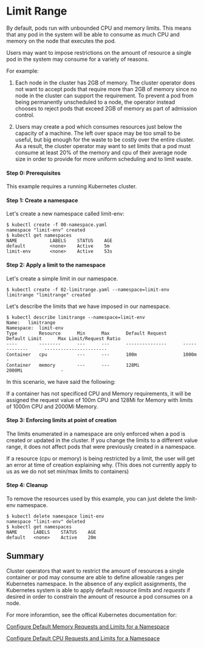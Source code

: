 # Limit Range

By default, pods run with unbounded CPU and memory limits. This means that any pod in the system will be able to consume as much CPU and memory on the node that executes the pod.

Users may want to impose restrictions on the amount of resource a single pod in the system may consume for a variety of reasons.

For example:

1. Each node in the cluster has 2GB of memory. The cluster operator does not want to accept pods that require more than 2GB of memory since no node in the cluster can support the requirement. To prevent a pod from being permanently unscheduled to a node, the operator instead chooses to reject pods that exceed 2GB of memory as part of admission control.

2. Users may create a pod which consumes resources just below the capacity of a machine. The left over space may be too small to be useful, but big enough for the waste to be costly over the entire cluster. As a result, the cluster operator may want to set limits that a pod must consume at least 20% of the memory and cpu of their average node size in order to provide for more uniform scheduling and to limit waste.



#### Step 0: Prerequisites
This example requires a running Kubernetes cluster. 

#### Step 1: Create a namespace

Let's create a new namespace called limit-env:

```console
$ kubectl create -f 00-namespace.yaml
namespace "limit-env" created
$ kubectl get namespaces
NAME            LABELS    STATUS    AGE
default         <none>    Active    5m
limit-env       <none>    Active    53s
```

#### Step 2: Apply a limit to the namespace

Let's create a simple limit in our namespace.

```console
$ kubectl create -f 02-limitrange.yaml --namespace=limit-env
limitrange "limitrange" created
```

Let's describe the limits that we have imposed in our namespace.

```console
$ kubectl describe limitrange --namespace=limit-env
Name:   limitrange
Namespace:  limit-env
Type        Resource      Min      Max      Default Request      Default Limit      Max Limit/Request Ratio
----        --------      ---      ---      ---------------      -------------      -----------------------
Container   cpu           ---      ---      100m                 1000m               -
Container   memory        ---      ---      128Mi                2000Mi              -
```

In this scenario, we have said the following:

If a container has not specificed CPU and Memory requirements, it will be assigned the request value of 100m CPU and 128Mi for Memory with limits of 1000m CPU and 2000Mi Memory.

#### Step 3: Enforcing limits at point of creation

The limits enumerated in a namespace are only enforced when a pod is created or updated in
the cluster.  If you change the limits to a different value range, it does not affect pods that
were previously created in a namespace.

If a resource (cpu or memory) is being restricted by a limit, the user will get an error at time
of creation explaining why. (This does not currently apply to us as we do not set min/max limits to containers)


#### Step 4: Cleanup

To remove the resources used by this example, you can just delete the limit-env namespace.

```console
$ kubectl delete namespace limit-env
namespace "limit-env" deleted
$ kubectl get namespaces
NAME      LABELS    STATUS    AGE
default   <none>    Active    20m
```

Summary
----------------------------
Cluster operators that want to restrict the amount of resources a single container or pod may consume
are able to define allowable ranges per Kubernetes namespace.  In the absence of any explicit assignments,
the Kubernetes system is able to apply default resource *limits* and *requests* if desired in order to
constrain the amount of resource a pod consumes on a node.

For more inforamtion, see the offical Kubernetes documentation for:

[Configure Default Memory Requests and Limits for a Namespace](https://kubernetes.io/docs/tasks/administer-cluster/manage-resources/memory-default-namespace/)

[Configure Default CPU Requests and Limits for a Namespace](https://kubernetes.io/docs/tasks/administer-cluster/manage-resources/cpu-default-namespace/)



